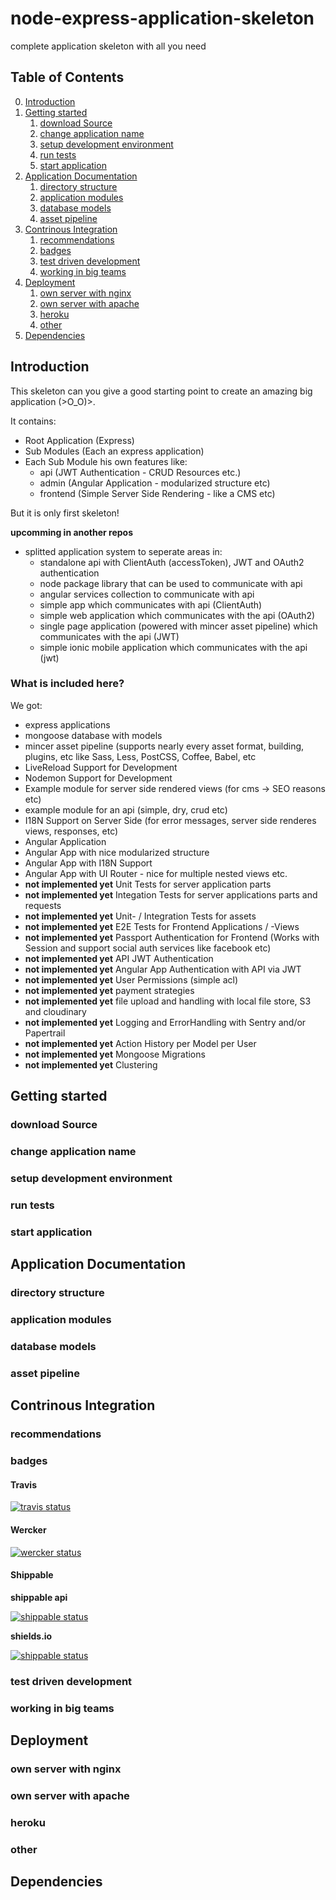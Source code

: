 # node-express-application-skeleton
complete application skeleton with all you need

## Table of Contents

0. [Introduction](#introduction)
1. [Getting started](#getting-started)
    1. [download Source](#download-source)
    2. [change application name](#change-application-name)
    3. [setup development environment](#setup-development-environment)
    4. [run tests](#run-tests)
    5. [start application](#start-application) 
2. [Application Documentation](#application-documentation)
    1. [directory structure](#directory-structure)
    2. [application modules](#application-modules)
    3. [database models](#database-models)
    4. [asset pipeline](#asset-pipeline)
3. [Contrinous Integration](#contrinous-integration)
    1. [recommendations](#recommendations)
    2. [badges](#badges)
    3. [test driven development](#test-driven-development)
    4. [working in big teams](#working-in-big-teams)
4. [Deployment](#deployment)
    1. [own server with nginx](#own-server-with-nginx)
    2. [own server with apache](#own-server-with-apache)
    3. [heroku](#heroku)
    4. [other](#other)
5. [Dependencies](#dependencies)

## Introduction

This skeleton can you give a good starting point to create an amazing big application (>O_O)>.

It contains:

* Root Application (Express)
* Sub Modules (Each an express application)
* Each Sub Module his own features like:
    * api (JWT Authentication - CRUD Resources etc.)
    * admin (Angular Application - modularized structure etc)
    * frontend (Simple Server Side Rendering - like a CMS etc)
    
But it is only first skeleton!

**upcomming in another repos**

* splitted application system to seperate areas in:
    * standalone api with ClientAuth (accessToken), JWT and OAuth2 authentication
    * node package library that can be used to communicate with api
    * angular services collection to communicate with api
    * simple app which communicates with api (ClientAuth)
    * simple web application which communicates with the api (OAuth2)
    * single page application (powered with mincer asset pipeline) which communicates with the api (JWT)
    * simple ionic mobile application which communicates with the api (jwt)
    
### What is included here?

We got:

* express applications
* mongoose database with models
* mincer asset pipeline (supports nearly every asset format, building, plugins, etc like Sass, Less, PostCSS, Coffee, Babel, etc
* LiveReload Support for Development
* Nodemon Support for Development
* Example module for server side rendered views (for cms -> SEO reasons etc)
* example module for an api (simple, dry, crud etc)
* I18N Support on Server Side (for error messages, server side renderes views, responses, etc)
* Angular Application
* Angular App with nice modularized structure
* Angular App with I18N Support
* Angular App with UI Router - nice for multiple nested views etc.
* **not implemented yet** Unit Tests for server application parts
* **not implemented yet** Integation Tests for server applications parts and requests
* **not implemented yet** Unit- / Integration Tests for assets
* **not implemented yet** E2E Tests for Frontend Applications / -Views
* **not implemented yet** Passport Authentication for Frontend (Works with Session and support social auth services like facebook etc)
* **not implemented yet** API JWT Authentication
* **not implemented yet** Angular App Authentication with API via JWT
* **not implemented yet** User Permissions (simple acl)
* **not implemented yet** payment strategies
* **not implemented yet** file upload and handling with local file store, S3 and cloudinary
* **not implemented yet** Logging and ErrorHandling with Sentry and/or Papertrail
* **not implemented yet** Action History per Model per User
* **not implemented yet** Mongoose Migrations
* **not implemented yet** Clustering

## Getting started
### download Source
### change application name
### setup development environment
### run tests
### start application

## Application Documentation
### directory structure
### application modules
### database models
### asset pipeline

## Contrinous Integration
### recommendations

### badges

#### Travis
[![travis status](https://travis-ci.org/naxmefy/node-express-application-skeleton.svg?branch=master)](https://travis-ci.org/naxmefy/node-express-application-skeleton)

#### Wercker
[![wercker status](https://app.wercker.com/status/b7db6a5c47ec9ae4a3bd83fc50ae60de/m "wercker status")](https://app.wercker.com/project/bykey/b7db6a5c47ec9ae4a3bd83fc50ae60de)

#### Shippable

**shippable api**

[![shippable status](https://api.shippable.com/projects/56c4a2ef1895ca4474744564/badge/master)](https://app.shippable.com/builds/56c4a2ef1895ca4474744564)

**shields.io**

[![shippable status](https://img.shields.io/shippable/56c4a2ef1895ca4474744564.svg)](https://app.shippable.com/builds/56c4a2ef1895ca4474744564)

### test driven development
### working in big teams

## Deployment
### own server with nginx
### own server with apache
### heroku
### other

## Dependencies
